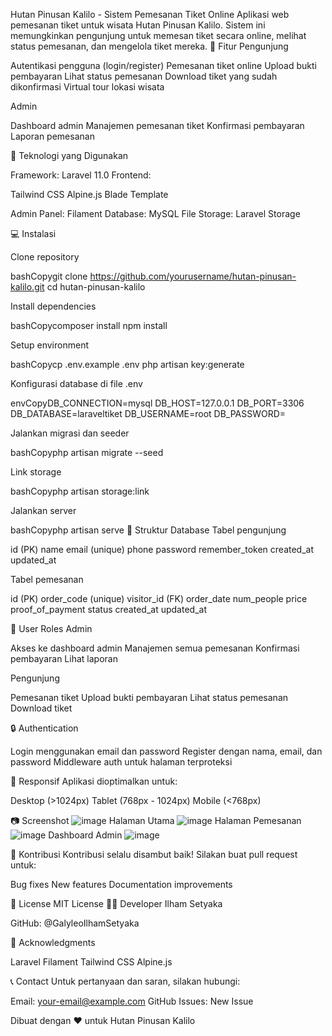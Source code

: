 Hutan Pinusan Kalilo - Sistem Pemesanan Tiket Online
Aplikasi web pemesanan tiket untuk wisata Hutan Pinusan Kalilo. Sistem ini memungkinkan pengunjung untuk memesan tiket secara online, melihat status pemesanan, dan mengelola tiket mereka.
🌟 Fitur
Pengunjung

Autentikasi pengguna (login/register)
Pemesanan tiket online
Upload bukti pembayaran
Lihat status pemesanan
Download tiket yang sudah dikonfirmasi
Virtual tour lokasi wisata

Admin

Dashboard admin
Manajemen pemesanan tiket
Konfirmasi pembayaran
Laporan pemesanan

🚀 Teknologi yang Digunakan

Framework: Laravel 11.0
Frontend:

Tailwind CSS
Alpine.js
Blade Template


Admin Panel: Filament
Database: MySQL
File Storage: Laravel Storage

💻 Instalasi

Clone repository

bashCopygit clone https://github.com/yourusername/hutan-pinusan-kalilo.git
cd hutan-pinusan-kalilo

Install dependencies

bashCopycomposer install
npm install

Setup environment

bashCopycp .env.example .env
php artisan key:generate

Konfigurasi database di file .env

envCopyDB_CONNECTION=mysql
DB_HOST=127.0.0.1
DB_PORT=3306
DB_DATABASE=laraveltiket
DB_USERNAME=root
DB_PASSWORD=

Jalankan migrasi dan seeder

bashCopyphp artisan migrate --seed

Link storage

bashCopyphp artisan storage:link

Jalankan server

bashCopyphp artisan serve
📁 Struktur Database
Tabel pengunjung

id (PK)
name
email (unique)
phone
password
remember_token
created_at
updated_at

Tabel pemesanan

id (PK)
order_code (unique)
visitor_id (FK)
order_date
num_people
price
proof_of_payment
status
created_at
updated_at

👥 User Roles
Admin

Akses ke dashboard admin
Manajemen semua pemesanan
Konfirmasi pembayaran
Lihat laporan

Pengunjung

Pemesanan tiket
Upload bukti pembayaran
Lihat status pemesanan
Download tiket

🔒 Authentication

Login menggunakan email dan password
Register dengan nama, email, dan password
Middleware auth untuk halaman terproteksi

📱 Responsif
Aplikasi dioptimalkan untuk:

Desktop (>1024px)
Tablet (768px - 1024px)
Mobile (<768px)

📷 Screenshot
![image](https://github.com/user-attachments/assets/5e53d095-d1fa-4b37-b158-931fb1ae79df)
Halaman Utama
![image](https://github.com/user-attachments/assets/b80df51c-f599-4143-aa58-e712c9b50f51)
Halaman Pemesanan
![image](https://github.com/user-attachments/assets/c205271b-4b50-4e2c-988d-c7b256d809e3)
Dashboard Admin
![image](https://github.com/user-attachments/assets/53950639-6eae-4978-827c-1d21109ce843)

🤝 Kontribusi
Kontribusi selalu disambut baik! Silakan buat pull request untuk:

Bug fixes
New features
Documentation improvements

📝 License
MIT License
👨‍💻 Developer
Ilham Setyaka

GitHub: @GalyleoIlhamSetyaka

🙏 Acknowledgments

Laravel
Filament
Tailwind CSS
Alpine.js

📞 Contact
Untuk pertanyaan dan saran, silakan hubungi:

Email: your-email@example.com
GitHub Issues: New Issue


Dibuat dengan ❤️ untuk Hutan Pinusan Kalilo
